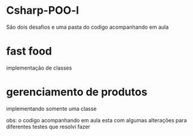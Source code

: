 # Csharp-POO-l

São dois desafios e uma pasta do codigo acompanhando em aula

# fast food 
 implementação de classes
 
 # gerenciamento de produtos
 implementando somente uma classe
 
 
 obs: o codigo acompanhando em aula esta com algumas alterações para diferentes testes que resolvi fazer
